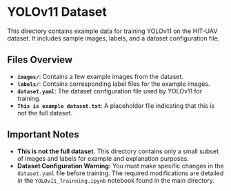 # YOLOv11 Dataset

This directory contains example data for training YOLOv11 on the HIT-UAV dataset. It includes sample images, labels, and a dataset configuration file.

## Files Overview
- **`images/`**: Contains a few example images from the dataset.
- **`labels/`**: Contains corresponding label files for the example images.
- **`dataset.yaml`**: The dataset configuration file used by YOLOv11 for training.
- **`This is example dataset.txt`**: A placeholder file indicating that this is not the full dataset.

## Important Notes
- **This is not the full dataset.** This directory contains only a small subset of images and labels for example and explanation purposes.
- **Dataset Configuration Warning:** You must make specific changes in the `dataset.yaml` file before training. The required modifications are detailed in the `YOLOv11_Trainning.ipynb` notebook found in the main directory.
